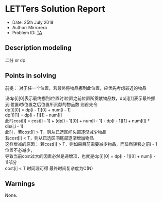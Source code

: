 
# LETTers Solution Report

- Date: 25th July 2018
- Author: Mirrorera
- Problem ID: [TA](https://www.nowcoder.com/acm/contest/140/A)

## Description modeling
二分 or dp

## Points in solving
前提：
对于任一个位置，若最终将物品挪到此位置，应优先考虑较近的物品<br>

设dp[i][0]表示最终挪到i位置时i位置之前位置所贡献物品数，dp[i][1]表示最终挪到i位置时i位置之后位置所贡献的物品数
则首先令<br>
dp[i][0] = dp[i - 1][0] + num[i - 1]<br>
dp[i][1] = dp[i - 1][1] - num[i]<br>
此时cost[i] = cost[i - 1] + (dp[i - 1][0] + num[i - 1] - dp[i - 1][1] + num[i]) * dis(i,i - 1)<br>
此时，若cost[i] > T，则从已选区间头部逐渐减少物品<br>
若cost[i] < T，则从已选区间尾部逐渐增加物品<br>
这样增减的原因：
若cost[i] > T，则如果目前需要减少物品，而显然转移之前i - 1位置不必减少，<br>
导致当前cost过大的因素必然是递增项，也就是dp[i][0] = dp[i - 1][0] + num[i - 1]部分<br>
cost[i] < T 时同理可得
最终时间复杂度为O(N)
## Warnings
None.
